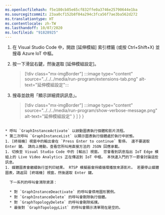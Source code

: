 ```yaml
---
ms.openlocfilehash: f5e180cb85e65cf832ffe0a3746e25790644e1ba
ms.sourcegitcommit: 23aa0cf152b8f04a294c3fca56f7ae3ba562d272
ms.translationtype: HT
ms.contentlocale: zh-TW
ms.lasthandoff: 10/07/2020
ms.locfileid: "91828925"
---
```

1. 在 Visual Studio Code 中，開啟 [延伸模組] 索引標籤 (或按 Ctrl+Shift+X) 並搜尋 Azure IoT 中樞。
1. 按一下滑鼠右鍵，然後選取 [延伸模組設定]。

    > [!div class="mx-imgBorder"]
    > :::image type="content" source="../../../media/run-program/extensions-tab.png" alt-text="延伸模組設定":::
1. 搜尋並啟用「顯示詳細資訊訊息」。

    > [!div class="mx-imgBorder"]
    > :::image type="content" source="../../../media/run-program/show-verbose-message.png" alt-text="延伸模組設定"
        }
      ]
    }
  }
  ```
    
  * 呼叫 `GraphInstanceActivate` 以啟動圖表執行個體和影片流程。
  * 第二次呼叫 `GraphInstanceList` 以顯示圖表執行個體處於執行中狀態。
1. [終端機] 視窗中的輸出會在 `Press Enter to continue` 暫停。 還不要選取 Enter 鍵。 請向上捲動，查看您所叫用直接方法的 JSON 回應承載。
1. 切換至 Visual Studio Code 中的 [輸出] 視窗。 您會看到訊息指出 IoT Edge 模組上的 Live Video Analytics 正在傳送到 IoT 中樞。 本快速入門的下一節會討論這些訊息。
1. 媒體圖表會繼續執行並列印結果。 RTSP 模擬器會持續循環播放來源影片。 若要停止媒體圖表，請返回 [終端機] 視窗，然後選取 Enter 鍵。 

    下一系列的呼叫會清除資源：

    * 對 `GraphInstanceDeactivate` 的呼叫會停用圖形實例。
    * 對 `GraphInstanceDelete` 的呼叫會刪除執行個體。
    * 對 `GraphTopologyDelete` 的呼叫會刪除拓撲。
    * 最後對 `GraphTopologyList` 的呼叫會顯示清單現在是空的。
